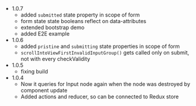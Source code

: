 - 1.0.7
  - added `submitted` state property  in scope of form
  - form state state booleans reflect on data-attributes
  - extended bootstrap demo
  - added E2E example
- 1.0.6
  - added `pristine` and `submitting` state properties in scope of form
  - `scrollIntoViewFirstInvalidInputGroup()` gets called only on submit, not with every checkValidity
- 1.0.5
  - fixing build
- 1.0.4
  - Now it queries for Input node again when the node was destroyed by component update
  - Added actions and reducer, so can be connected to Redux store



